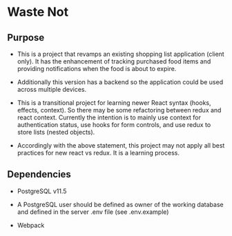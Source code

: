 # Waste Not

## Purpose

* This is a project that revamps an existing shopping list application (client only). It has the enhancement of tracking purchased food items and providing notifications when the food is about to expire.

* Additionally this version has a backend so the application could be used across multiple devices.

* This is a transitional project for learning newer React syntax (hooks, effects, context). So there may be some refactoring between redux and react context. Currently the intention is to mainly use context for authentication status, use hooks for form controls, and use redux to store lists (nested objects).

* Accordingly with the above statement, this project may not apply all best practices for new react vs redux. It is a learning process.

## Dependencies

* PostgreSQL v11.5

* A PostgreSQL user should be defined as owner of the working database and defined in the server .env file (see .env.example)

* Webpack

